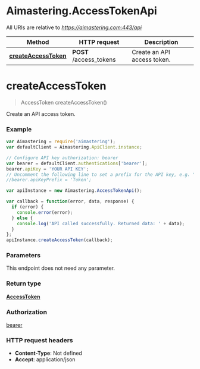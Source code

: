 # Aimastering.AccessTokenApi

All URIs are relative to *https://aimastering.com:443/api*

Method | HTTP request | Description
------------- | ------------- | -------------
[**createAccessToken**](AccessTokenApi.md#createAccessToken) | **POST** /access_tokens | Create an API access token.


<a name="createAccessToken"></a>
# **createAccessToken**
> AccessToken createAccessToken()

Create an API access token.

### Example
```javascript
var Aimastering = require('aimastering');
var defaultClient = Aimastering.ApiClient.instance;

// Configure API key authorization: bearer
var bearer = defaultClient.authentications['bearer'];
bearer.apiKey = 'YOUR API KEY';
// Uncomment the following line to set a prefix for the API key, e.g. "Token" (defaults to null)
//bearer.apiKeyPrefix = 'Token';

var apiInstance = new Aimastering.AccessTokenApi();

var callback = function(error, data, response) {
  if (error) {
    console.error(error);
  } else {
    console.log('API called successfully. Returned data: ' + data);
  }
};
apiInstance.createAccessToken(callback);
```

### Parameters
This endpoint does not need any parameter.

### Return type

[**AccessToken**](AccessToken.md)

### Authorization

[bearer](../README.md#bearer)

### HTTP request headers

 - **Content-Type**: Not defined
 - **Accept**: application/json

